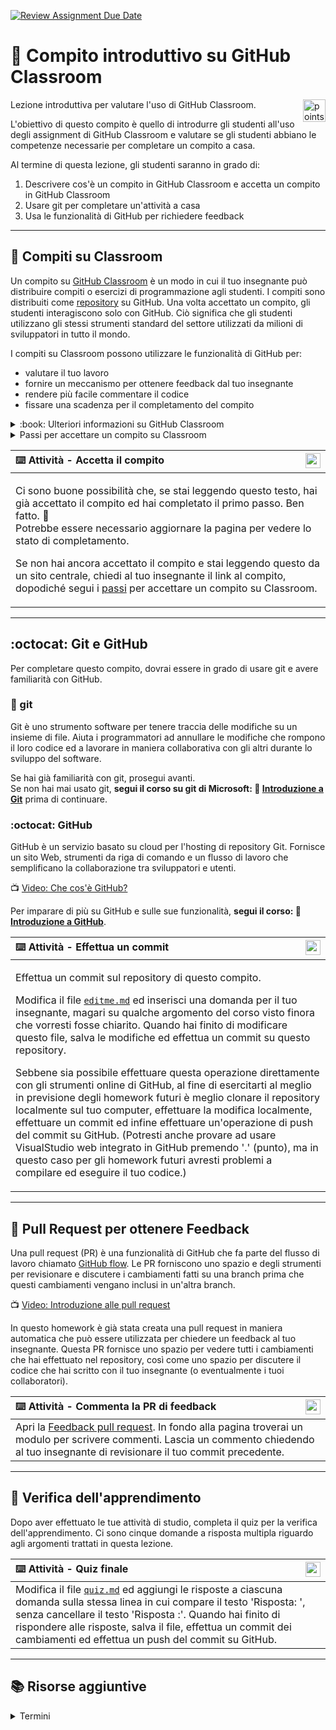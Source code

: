 [![Review Assignment Due Date](https://classroom.github.com/assets/deadline-readme-button-24ddc0f5d75046c5622901739e7c5dd533143b0c8e959d652212380cedb1ea36.svg)](https://classroom.github.com/a/NY7-JNba)
# :wave: Compito introduttivo su GitHub Classroom

<img alt="points bar" align="right" height="36" src="../../blob/status/.github/activity-icons/points-bar.svg" />

Lezione introduttiva per valutare l'uso di GitHub Classroom.

L'obiettivo di questo compito è quello di introdurre gli studenti all'uso degli assignment di GitHub Classroom e valutare se gli studenti abbiano le competenze necessarie per completare un compito a casa.

Al termine di questa lezione, gli studenti saranno in grado di:

1. Descrivere cos'è un compito in GitHub Classroom e accetta un compito in GitHub Classroom
2. Usare git per completare un'attività a casa
3. Usa le funzionalità di GitHub per richiedere feedback

---

## :page_facing_up: Compiti su Classroom

Un compito su [GitHub Classroom](#learn-more-assignments) è un modo in cui il tuo insegnante può distribuire compiti o esercizi di programmazione agli studenti. I compiti sono distribuiti come [repository](#terms) su GitHub. Una volta accettato un compito, gli studenti interagiscono solo con GitHub. Ciò significa che gli studenti utilizzano gli stessi strumenti standard del settore utilizzati da milioni di sviluppatori in tutto il mondo.

I compiti su Classroom possono utilizzare le funzionalità di GitHub per:

- valutare il tuo lavoro
- fornire un meccanismo per ottenere feedback dal tuo insegnante
- rendere più facile commentare il codice
- fissare una scadenza per il completamento del compito

<details>
  <summary id="learn-more-assignments">:book: Ulteriori informazioni su GitHub Classroom</summary>


  GitHub Classroom è uno strumento che aiuta il tuo insegnante a organizzare e gestire i repository su GitHub utilizzati per gli esercizi e le valutazioni in classe. GitHub Classroom automatizza la creazione del repository e il controllo dell'accesso, semplificando la distribuzione del codice iniziale e la raccolta dei compiti su GitHub.

  Un compito su GitHub Classroom è un repository GitHub con configurazione del controllo di accesso, in modo che solo tu e il tuo insegnante possiate accedervi. Quando accetti un compito, GitHub Classroom creerà automaticamente un nuovo repository per te. Il repository dei compiti apparterrà all'account dell'organizzazione del tuo corso su GitHub, ma tu e il tuo insegnante avrete accesso ad esso.

  Una volta che un compito è stato accettato, gli studenti non interagiscono più con GitHub Classroom: interagiscono semplicemente con GitHub.
</details>

<details>
  <summary id="assignment-steps">Passi per accettare un compito su Classroom</summary>

  1. Segui il link del compito che ti ha dato il tuo insegnante.
  2. Accedi a GitHub. Se non hai un account GitHub, dovrai [crearne uno](https://github.com/join).
  3. Se è la prima volta che accetti un compito per il corso, potresti dover selezionare il tuo nome dall'elenco del corso. In questo modo sarà più facile per il tuo insegnante identificarti: il tuo insegnante potrebbe avere difficoltà a riconoscere il tuo nome utente GitHub. 
  3. Attendi che il compito venga copiato nel tuo nuovo repository. Questo di solito richiede solo pochi secondi.
  5. Aggiorna la pagina
  6. Se il nuovo repository con il compito è pronto, ci sarà un collegamento ad esso nella pagina. Segui il link.

</details>

| <img alt="activity status" align="right" height="24" src="../../blob/status/.github/activity-icons/activity1.svg" /> :keyboard: Attività - Accetta il compito |
| :----------------------------------------------------------- |
| <p>Ci sono buone possibilità che, se stai leggendo questo testo, hai già accettato il compito ed hai completato il primo passo. Ben fatto. :tada:<br />Potrebbe essere necessario aggiornare la pagina per vedere lo stato di completamento.</p><p>Se non hai ancora accettato il compito e stai leggendo questo da un sito centrale, chiedi al tuo insegnante il link al compito, dopodiché segui i [passi](#assignment-steps) per accettare un compito su Classroom. |

---

## :octocat: Git e GitHub

Per completare questo compito, dovrai essere in grado di usare git e avere familiarità con GitHub.

### :large_orange_diamond: git

Git è uno strumento software per tenere traccia delle modifiche su un insieme di file. Aiuta i programmatori ad annullare le modifiche che rompono il loro codice ed a lavorare in maniera collaborativa con gli altri durante lo sviluppo del software.

Se hai già familiarità con git, prosegui avanti.    
Se non hai mai usato git, __segui il corso su git di Microsoft: :book:  [Introduzione a Git](https://docs.microsoft.com/en-us/learn/modules/intro-to-git/)__ prima di continuare.

### :octocat: GitHub

GitHub è un servizio basato su cloud per l'hosting di repository Git. Fornisce un sito Web, strumenti da riga di comando e un flusso di lavoro che semplificano la collaborazione tra sviluppatori e utenti.

:tv: [Video: Che cos'è GitHub?](https://www.youtube.com/watch?v=w3jLJU7DT5E)

Per imparare di più su GitHub e sulle sue funzionalità,  __segui il corso: :book: [Introduzione a GitHub](https://docs.microsoft.com/en-us/learn/modules/introduction-to-github/)__.

| <img alt="activity status" align="right" height="24" src="../../blob/status/.github/activity-icons/activity2.svg" /> :keyboard: Attività - Effettua un commit |
| :----------------------------------------------------------- |
| <p>Effettua un commit sul repository di questo compito.</p><p>Modifica il file [`editme.md`](../../edit/main/editme.md) ed inserisci una domanda per il tuo insegnante, magari su qualche argomento del corso visto finora che vorresti fosse chiarito. Quando hai finito di modificare questo file, salva le modifiche ed effettua un commit su questo repository.</p><p>Sebbene sia possibile effettuare questa operazione direttamente con gli strumenti online di GitHub, al fine di esercitarti al meglio in previsione degli homework futuri è meglio clonare il repository localmente sul tuo computer, effettuare la modifica localmente, effettuare un commit ed infine effettuare un'operazione di push del commit su GitHub. (Potresti anche provare ad usare VisualStudio web integrato in GitHub premendo '.' (punto), ma in questo caso per gli homework futuri avresti problemi a compilare ed eseguire il tuo codice.)</p> |

---

## :pencil: Pull Request per ottenere Feedback

Una pull request (PR) è una funzionalità di GitHub che fa parte del flusso di lavoro chiamato  [GitHub flow](#terms). Le PR forniscono uno spazio e degli strumenti per revisionare e discutere i cambiamenti fatti su una branch prima che questi cambiamenti vengano inclusi in un'altra branch.

:tv: [Video: Introduzione alle pull request](https://youtu.be/kJr-PIfLDl4)

In questo homework è già stata creata una pull request in maniera automatica che può essere utilizzata per chiedere un feedback al tuo insegnante. Questa PR fornisce uno spazio per vedere tutti i cambiamenti che hai effettuato nel repository, così come uno spazio per discutere il codice che hai scritto con il tuo insegnante (o eventualmente i tuoi collaboratori).

| <img alt="activity status" align="right" height="24" src="../../blob/status/.github/activity-icons/activity3.svg" /> :keyboard: Attività - Commenta la PR di feedback |
|:---|
| Apri la [Feedback pull request](../../pull/1). In fondo alla pagina troverai un modulo per scrivere commenti. Lascia un commento chiedendo al tuo insegnante di revisionare il tuo commit precedente. |

---

## :dart: Verifica dell'apprendimento

Dopo aver effettuato le tue attività di studio, completa il quiz per la verifica dell'apprendimento. Ci sono cinque domande a risposta multipla riguardo agli argomenti trattati in questa lezione.

| <img alt="activity status" align="right" height="24" src="../../blob/status/.github/activity-icons/quiz.svg" /> :keyboard: Attività - Quiz finale |
|:---|
| Modifica il file [`quiz.md`](../../edit/main/quiz.md) ed aggiungi le risposte a ciascuna domanda sulla stessa linea in cui compare il testo 'Risposta: ', senza cancellare il testo 'Risposta :'. Quando hai finito di rispondere alle risposte, salva il file, effettua un commit dei cambiamenti ed effettua un push del commit su GitHub. |

---

## :books: Risorse aggiuntive

<details>
  <summary id="terms">Termini</summary>

  ### Repository<a id="repository"></a>

  Un repository è una collezione di tutti i file del tuo progetto, sottoposto a controllo di versione (è possibile osservare tutta la storia dei cambiamenti fatti al progetto). Puoi immaginarlo come una cartella che contiene tutti i file del tuo progetto software, conservando tutte le versioni precedenti. Puoi lavorare in un repository singolarmente, o con dei collaboratori. Molto spesso il termine repository viene abbreviato in "repo".

  ### GitHub Flow<a id="github-flow"></a>

  Il GitHub flow è un processo di sviluppo leggero basato su branch che permette di effettuare esperimenti, di verificarli e di collaborare con facilità con dei collaboratori.

  Scopri di più su GitHub Flow:
  - [Guida interattiva](https://guides.github.com/introduction/flow/)
  - [Video: GitHub Flow](https://www.youtube.com/watch?v=PBI2Rz-ZOxU)

</details>
